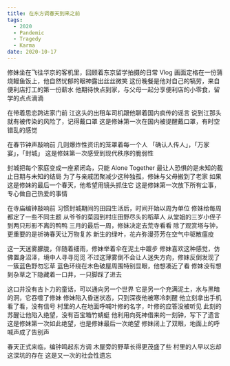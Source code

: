 ```yaml
---
title: 在东方调春天到来之前
tags:
  - 2020
  - Pandemic
  - Tragedy
  - Karma
date: 2020-10-17
---
```


修妹坐在飞往华京的客机里，回顾着东京留学拍摄的日常 Vlog
画面定格在一份蒲烧鳗鱼饭上，他自然忧郁的眼神露出丝丝微笑
这份晚餐是他对自己的犒劳，来自便利店打工的第一份薪水
他期待快点到家，与父母一起分享便利店的小零食，留学的点点滴滴

在带着思恋跨进家门前
江这头的出租车司机跟他聊着国内疯传的谣言
说到江那头就有被传染的风险了，记得戴口罩
这是修妹第一次在国内被提醒戴口罩，有时空错乱的感觉

在春节钟声敲响前
几则爆炸性资讯的笼罩着每一个人
「确认人传人」，「万家宴」，「封城」
这是修妹第一次感受到现代秩序的脆弱性

封城把每个家庭变成一座紧闭岛，只能 Alone Together
最让人恐惧的是未知的截止日期与未知的结局
为了与亲戚团聚减少这种独孤，修妹与父母搬到了老家
如果这是修妹的最后一个春天，他希望用镜头抓住它
这是修妹第一次放下所有尘事，专心做自己热爱的事情

在寺庙编钟敲响前
习惯封城期间的田园生活后，时间开始以周为单位
修妹给每周都定了一些不同主题
从爷爷的菜园到村庄田野尽头的稻草人
从堂姐的三岁小侄子到两只形影不离的鸭鸭
三月的最后一周，修妹决定去荒寺看看
除了观赏塔与钟，更重要的是祈祷春天让万物复苏
新生的绿叶，花卉弥漫芬芳在空气中驱散瘟疫

这一天迷雾朦胧，伴随着细雨，修妹举着伞在泥土中踱步
修妹喜欢这种感觉，仿佛置身沼泽，境中人寻寻觅觅
不过这薄雾倒不会让人迷失方向，修妹反倒发现了一簇蓝色野勿忘草
蓝色环绕在木色破屋周围特别显眼，他想凑近了看
修妹没有想到杂草之下隐藏着一口井，一只脚踩了进去

这口井没有吉卜力的童话，可以通向另一个世界
它是另一个充满泥土，水与黑暗的洞，它吞噬了修妹
修妹陷入昏迷状态，只到深夜他被寒冷刺醒
他立刻拿出手机看了看，没有信号
村里的人在地面呼喊叶修的名字，叶修的应答没被听见
此刻的苏醒让他陷入绝望，没有百宝箱竹蜻蜓
他利用向死神借来的一刻钟，写下了遗言
这是修妹第一次如此绝望，也是修妹最后一次绝望
修妹闭上了双眼，地面上的呼喊声成了告别声

春天正式来临，编钟鸣起东方调
木屋旁的野草长得更茂盛了些
村里的人早以忘却这深坑的存在
这是又一次的社会性遗忘
